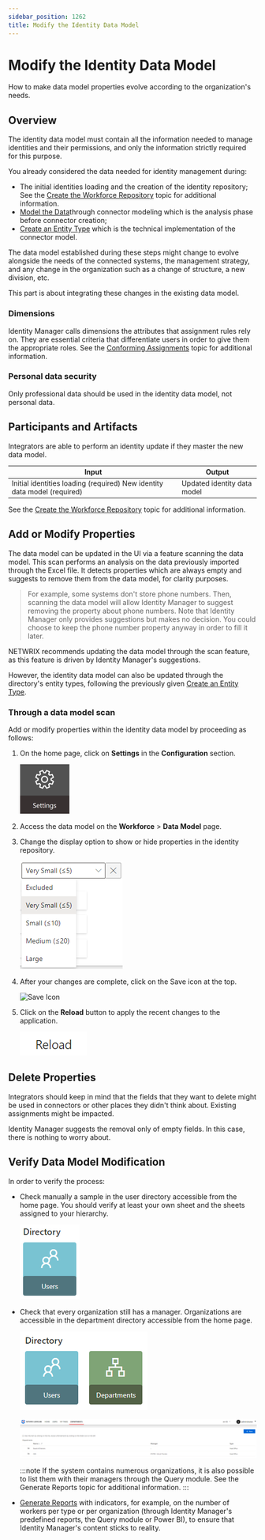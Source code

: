 ```yaml
---
sidebar_position: 1262
title: Modify the Identity Data Model
---
```


# Modify the Identity Data Model

How to make data model properties evolve according to the organization's needs.

## Overview

The identity data model must contain all the information needed to manage identities and their permissions, and only the information strictly required for this purpose.

You already considered the data needed for identity management during:

* The initial identities loading and the creation of the identity repository; See the [Create the Workforce Repository](../../set-up/initial-identities-loading/index) topic for additional information.
* [Model the Data](../../set-up/connect-system/connector-modeling/index)through connector modeling which is the analysis phase before connector creation;
* [Create an Entity Type](../../set-up/connect-system/entity-type-creation/index) which is the technical implementation of the connector model.

The data model established during these steps might change to evolve alongside the needs of the connected systems, the management strategy, and any change in the organization such as a change of structure, a new division, etc.

This part is about integrating these changes in the existing data model.

### Dimensions

Identity Manager calls dimensions the attributes that assignment rules rely on. They are essential criteria that differentiate users in order to give them the appropriate roles. See the [Conforming Assignments](../../../integration-guide/role-assignment/conformingassignmentcomputation/index) topic for additional information.

### Personal data security

Only professional data should be used in the identity data model, not personal data.

## Participants and Artifacts

Integrators are able to perform an identity update if they master the new data model.

| Input | Output |
| --- | --- |
| Initial identities loading (required)  New identity data model (required) | Updated identity data model |

See the [Create the Workforce Repository](../../set-up/initial-identities-loading/index) topic for additional information.

## Add or Modify Properties

The data model can be updated in the UI via a feature scanning the data model. This scan performs an analysis on the data previously imported through the Excel file. It detects properties which are always empty and suggests to remove them from the data model, for clarity purposes.

> For example, some systems don't store phone numbers. Then, scanning the data model will allow Identity Manager to suggest removing the property about phone numbers. Note that Identity Manager only provides suggestions but makes no decision. You could choose to keep the phone number property anyway in order to fill it later.

NETWRIX recommends updating the data model through the scan feature, as this feature is driven by Identity Manager's suggestions.
  
  
However, the identity data model can also be updated through the directory's entity types, following the previously given [Create an Entity Type](../../set-up/connect-system/entity-type-creation/index "Create an Entity Type").

### Through a data model scan

Add or modify properties within the identity data model by proceeding as follows:

1. On the home page, click on **Settings** in the **Configuration** section.

   ![Home Page - Configuration](../../../../../../../static/images/Usercube_6.2/Content/Resources/Images/Home_settings_V523.png)
2. Access the data model on the **Workforce** > **Data Model** page.
3. Change the display option to show or hide properties in the identity repository.

   ![Scan Data Model - Display Option](../../../../../../../static/images/Usercube_6.2/Content/Resources/Images/DatamodelModif_scan_V600.png)
4. After your changes are complete, click on the Save icon at the top.

   ![Save Icon](../../../../../../../static/images/Usercube_6.2/Content/Resources/Images/iconSave_V602.svg)
5. Click on the **Reload** button to apply the recent changes to the application.

   ![Reload Button](../../../../../../../static/images/Usercube_6.2/Content/Resources/Images/Reload_V603.png)

## Delete Properties

Integrators should keep in mind that the fields that they want to delete might be used in connectors or other places they didn't think about. Existing assignments might be impacted.

Identity Manager suggests the removal only of empty fields. In this case, there is nothing to worry about.

## Verify Data Model Modification

In order to verify the process:

* Check manually a sample in the user directory accessible from the home page. You should verify at least your own sheet and the sheets assigned to your hierarchy.

  ![Home - Directory User](../../../../../../../static/images/Usercube_6.2/Content/Resources/Images/Home_directoryUser_V523.png)
* Check that every organization still has a manager. Organizations are accessible in the department directory accessible from the home page.

  ![Home - Directory Department](../../../../../../../static/images/Usercube_6.2/Content/Resources/Images/Home_directoryDepartment_V523.png)

  ![List of Departments](../../../../../../../static/images/Usercube_6.2/Content/Resources/Images/InitialLoad_departments_V602.png)

  :::note
If the system contains numerous organizations, it is also possible to list them with their managers through the Query module. See the
  Generate Reports
  topic for additional information.
  :::
* [Generate Reports](../../administrate/reporting/index "Generate Reports") with indicators, for example, on the number of workers per type or per organization (through Identity Manager's predefined reports, the Query module or Power BI), to ensure that Identity Manager's content sticks to reality.
